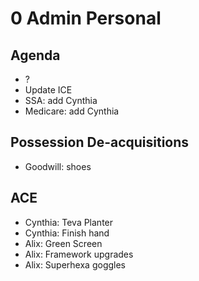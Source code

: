 # 0 Admin Personal

## Agenda

* ?
* Update ICE
* SSA: add Cynthia
* Medicare: add Cynthia

## Possession De-acquisitions

* Goodwill: shoes

## ACE

* Cynthia: Teva Planter
* Cynthia: Finish hand
* Alix: Green Screen
* Alix: Framework upgrades
* Alix: Superhexa goggles